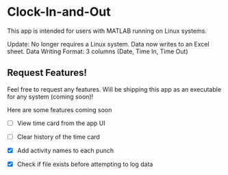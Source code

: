 # Clock-In-and-Out
This app is intended for users with MATLAB running on Linux systems.

Update: No longer requires a Linux system. Data now writes to an Excel sheet.
Data Writing Format: 3 columns (Date, Time In, Time Out)

## Request Features!
Feel free to request any features. Will be shipping this app as an executable for any system (coming soon)!

Here are some features coming soon
- [ ] View time card from the app UI
- [ ] Clear history of the time card
- [x] Add activity names to each punch
- [x] Check if file exists before attempting to log data

